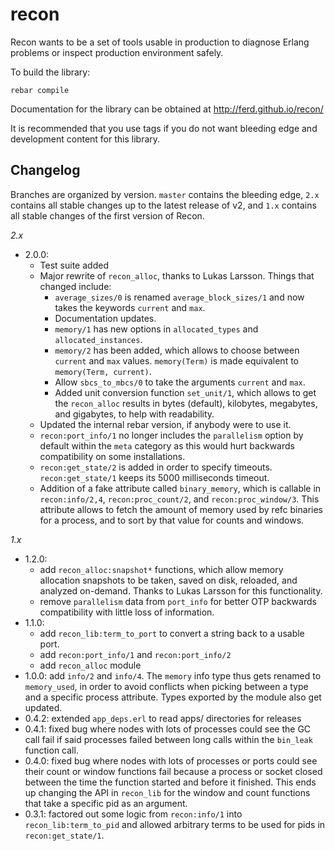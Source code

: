 recon
=====

Recon wants to be a set of tools usable in production to diagnose Erlang problems or inspect production environment safely.

To build the library:

    rebar compile

Documentation for the library can be obtained at http://ferd.github.io/recon/

It is recommended that you use tags if you do not want bleeding edge and development content for this library.

Changelog
---------

Branches are organized by version. `master` contains the bleeding edge, `2.x`
contains all stable changes up to the latest release of v2, and `1.x` contains
all stable changes of the first version of Recon.

*2.x*

- 2.0.0:
  - Test suite added
  - Major rewrite of `recon_alloc`, thanks to Lukas Larsson. Things that changed include:
    - `average_sizes/0` is renamed `average_block_sizes/1` and now takes
      the keywords `current` and `max`.
    - Documentation updates.
    - `memory/1` has new options in `allocated_types` and `allocated_instances`.
    - `memory/2` has been added, which allows to choose between `current` and
      `max` values. `memory(Term)` is made equivalent to `memory(Term, current)`.
    - Allow `sbcs_to_mbcs/0` to take the arguments `current` and `max`.
    - Added unit conversion function `set_unit/1`, which allows to get the
      `recon_alloc` results in bytes (default), kilobytes, megabytes, and
      gigabytes, to help with readability.
  - Updated the internal rebar version, if anybody were to use it.
  - `recon:port_info/1` no longer includes the `parallelism` option by default
    within the `meta` category as this would hurt backwards compatibility on
    some installations.
  - `recon:get_state/2` is added in order to specify timeouts.
    `recon:get_state/1` keeps its 5000 milliseconds timeout.
  - Addition of a fake attribute called `binary_memory`, which is callable in
    `recon:info/2,4`, `recon:proc_count/2`, and `recon:proc_window/3`. This
    attribute allows to fetch the amount of memory used by refc binaries for
    a process, and to sort by that value for counts and windows.


*1.x*

- 1.2.0:
  - add `recon_alloc:snapshot*` functions, which allow memory allocation
    snapshots to be taken, saved on disk, reloaded, and analyzed on-demand.
    Thanks to Lukas Larsson for this functionality.
  - remove `parallelism` data from `port_info` for better OTP backwards
    compatibility with little loss of information.
- 1.1.0:
  - add `recon_lib:term_to_port` to convert a string back to a
    usable port.
  - add `recon:port_info/1` and `recon:port_info/2`
  - add `recon_alloc` module
- 1.0.0: add `info/2` and `info/4`. The `memory` info type thus gets renamed
  to `memory_used`, in order to avoid conflicts when picking between a type
  and a specific process attribute. Types exported by the module also get
  updated.
- 0.4.2: extended `app_deps.erl` to read apps/ directories for releases
- 0.4.1: fixed bug where nodes with lots of processes could see the GC call
  fail if said processes failed between long calls within the `bin_leak`
  function call.
- 0.4.0: fixed bug where nodes with lots of processes or ports could see their
  count or window functions fail because a process or socket closed between the
  time the function started and before it finished. This ends up changing the
  API in `recon_lib` for the window and count functions that take a specific
  pid as an argument.
- 0.3.1: factored out some logic from `recon:info/1` into `recon_lib:term_to_pid`
  and allowed arbitrary terms to be used for pids in `recon:get_state/1`.

